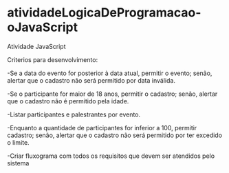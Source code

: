 # atividadeLogicaDeProgramacao-oJavaScript
Atividade JavaScript

Criterios para desenvolvimento:

-Se a data do evento for posterior à data atual, permitir o evento; senão, alertar que o cadastro não será permitido por data inválida.

-Se o participante for maior de 18 anos, permitir o cadastro; senão, alertar que o cadastro não é permitido pela idade.

-Listar participantes e palestrantes por evento.
 
-Enquanto a quantidade de participantes for inferior a 100, permitir cadastro; senão, alertar que o cadastro não será permitido por ter excedido o limite.

-Criar fluxograma com todos os requisitos que devem ser atendidos pelo sistema
